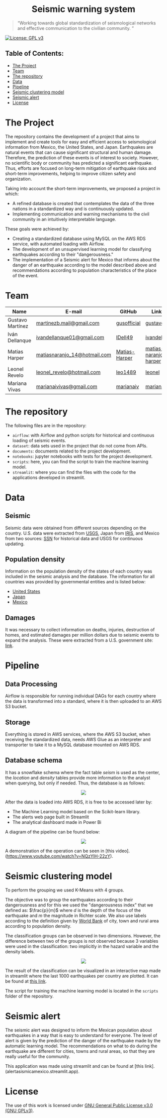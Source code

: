 <h1 align="center"> Seismic warning system </h1>

> “Working towards global standardization of seismological networks and effective communication to the civilian community. ”

[![License: GPL v3](https://img.shields.io/badge/License-GPLv3-blue.svg)](https://www.gnu.org/licenses/gpl-3.0)

 **Table of Contents:**
 ---

- [The Project ](#the-project-)
- [Team ](#team-)
- [The repository](#the-repository)
- [Data](#data)
- [Pipeline](#pipeline)
- [Seismic clustering model](#seismic-clustering-model)
- [Seismic alert](#seismic-alert)
- [License](#license)

# The Project <a name="proyecto"></a>

The repository contains the development of a project that aims to implement and create tools for easy and efficient access to seismological information from Mexico, the United States, and Japan. Earthquakes are natural events that can cause significant structural and human damage. Therefore, the prediction of these events is of interest to society. However, no scientific body or community has predicted a significant earthquake. Thus, efforts are focused on long-term mitigation of earthquake risks and short-term improvements, helping to improve citizen safety and organization.

Taking into account the short-term improvements, we proposed a project in which:

- A refined database is created that contemplates the data of the three nations in a standardized way and is continuously updated.
- Implementing communication and warning mechanisms to the civil community in an intuitively interpretable language.
  
These goals were achieved by:
- Creating a standardized database using MySQL on the AWS RDS service, with automated loading with Airflow.
- The development of an unsupervised learning model for classifying earthquakes according to their "dangerousness."
- The implementation of a Seismic alert for Mexico that informs about the danger of an earthquake according to the model described above and recommendations according to population characteristics of the place of the event.

# Team <a name="equipo"></a>
|Name        | E-mail                | GitHub                                          | Linkedin|
|----------------|----------------------------|-------------------------------------------------|---------|
|Gustavo Martínez|martinezb.mail@gmail.com    |[gusofficial](https://github.com/gusofficial)    |[gustavo](https://www.linkedin.com/in/gustavo-mart%C3%ADnez-b8027a65/)|
|Iván Dellanque  |ivandellanque01@gmail.com   |[IDell49](https://github.com/IDell49)            |[ivandellanque](https://www.linkedin.com/in/ivandellanque/)|
|Matias Harper   |matiasnaranjo_14@hotmail.com|[Matias-Harper](https://github.com/Matias-Harper)|[matias-naranjo-harper](https://www.linkedin.com/in/matias-naranjo-harper/)|
|Leonel Revelo   |leonel_revelo@hotmail.com   |[leo1489](https://github.com/leo1489)            |[leonel](https://www.linkedin.com/in/leonel-revelo-tobar-516984213/)|
|Mariana Vivas   |marianaivivas@gmail.com     |[marianaiv](https://github.com/marianaiv)        |[marianaiv](https://www.linkedin.com/in/marianaiv/)|

# The repository<a name="repo"></a>
The following files are in the repository:
- `airflow`: with Airflow and python scripts for historical and continuous loading of seismic events.
- `dataset`: data sets used in the project that do not come from APIs.
- `documents`: documents related to the project development.
- `notebooks`: jupyter notebooks with tests for the project development.
- `scripts`: here, you can find the script to train the machine learning model.
- `streamlit`: where you can find the files with the code for the applications developed in streamlit.
# Data<a name="datos"></a>
## Seismic
Seismic data were obtained from different sources depending on the country. U.S. data were extracted from [USGS](https://earthquake.usgs.gov), Japan from [IRIS](https://www.iris.edu/hq/), and Mexico from two sources: [SSN](http://www.ssn.unam.mx) for historical data and USGS for continuous updating.
## Population density
Information on the population density of the states of each country was included in the seismic analysis and the database. The information for all countries was provided by governmental entities and is listed below:
- [United States](https://www.census.gov/programs-surveys/popest/data/tables.html)
- [Japan](https://www.citypopulation.de/en/japan/cities/)
- [Mexico](https://en.www.inegi.org.mx/app/tabulados/interactivos/?pxq=Poblacion_Poblacion_07_9373f1b6-e6bd-409e-a44d-0c55485df94f)
## Damages
It was necessary to collect information on deaths, injuries, destruction of homes, and estimated damages per million dollars due to seismic events to expand the analysis. These were extracted from a U.S. government site: [link](https://www.usa.gov/government-works/).
# Pipeline<a name="pipeline"></a>
## Data Processing
Airflow is responsible for running individual DAGs for each country where the data is transformed into a standard, where it is then uploaded to an AWS S3 bucket.
## Storage
Everything is stored in AWS services, where the AWS S3 bucket, when receiving the standardized data, needs AWS Glue as an interpreter and transporter to take it to a MySQL database mounted on AWS RDS.
## Database schema
It has a snowflake schema where the fact table *seism* is used as the center, the *location* and *density* tables provide more information to the analyst when querying, but only if needed. Thus, the database is as follows:

<p align="center">
  <img src="figuras/database.png" />
</p>

After the data is loaded into AWS RDS, it is free to be accessed later by:
- The Machine Learning model based on the Scikit-learn library.
- The alerts web page built in Streamlit
- The analytical dashboard made in Power Bi

A diagram of the pipeline can be found below:
<p align="center">
  <img src="figuras/pipeline.png" />
</p>

A demonstration of the operation can be seen in [this video].(https://www.youtube.com/watch?v=NQzYlH-22zY).

# Seismic clustering model<a name="modelo"></a>
To perform the grouping we used K-Means with 4 groups.

The objective was to group the earthquakes according to their dangerousness and for this we used the "dangerousness index" that we defined as: $\frac{p}{m}$ where *d* is the depth of the focus of the earthquake and *m* the magnitude in Richter scale. We also use labels according to the definition given by [World Bank](https://blogs.worldbank.org/sustainablecities/how-do-we-define-cities-towns-and-rural-areas) of city, town and rural area according to population density.

The classification groups can be observed in two dimensions. However, the difference between two of the groups is not observed because 3 variables were used in the classification: two implicitly in the hazard variable and the density labels.

<p align="center">
  <img src="figuras/groups_en.png" />
</p>

The result of the classification can be visualized in an interactive map made in streamlit where the last 1000 earthquakes per country are plotted. It can be found at [this link](https://seismap.streamlit.app/).

The script for training the machine learning model is located in the `scripts` folder of the repository.
# Seismic alert<a name="alerta"></a>
The seismic alert was designed to inform the Mexican population about earthquakes in a way that is easy to understand for everyone. The level of alert is given by the prediction of the danger of the earthquake made by the automatic learning model. The recommendations on what to do during the earthquake are different for cities, towns and rural areas, so that they are really useful for the community.

This application was made using streamlit and can be found at [this link].(alertasismicamexico.streamlit.app).
# License<a name="licencia"></a>

The use of this work is licensed under [GNU General Public License v3.0 (GNU GPLv3)](https://choosealicense.com/licenses/gpl-3.0/).
